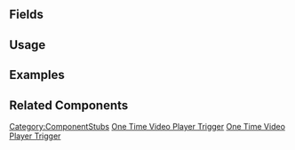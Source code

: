 <languages></languages> <translate>

## Fields

## Usage

## Examples

## Related Components

</translate>

[Category:ComponentStubs](Category:ComponentStubs "wikilink") [One Time
Video Player Trigger](Category:Components{{#translation:}} "wikilink")
[One Time Video Player
Trigger](Category:Components:Cloud{{#translation:}} "wikilink")